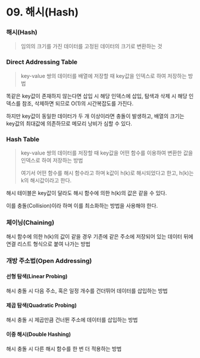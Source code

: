 # 09. 해시(Hash)

### 해시(Hash)

> 임의의 크기를 가진 데이터를 고정된 데이터의 크기로 변환하는 것

### Direct Addressing Table

> key-value 쌍의 데이터를 배열에 저장할 때 key값을 인덱스로 하여 저장하는 방법

똑같은 key값이 존재하지 않는다면 삽입 시 해당 인덱스에 삽입, 탐색과 삭제 시 해당 인덱스를 참조, 삭제하면 되므로 O(1)의 시간복잡도를 가진다.

하지만 key값이 동일한 데이터가 두 개 이상이라면 충돌이 발생하고, 배열의 크기는 key값의 최대값에 의존하므로 메모리 낭비가 심할 수 있다.

### Hash Table

> key-value 쌍의 데이터를 저장할 때 key값을 어떤 함수를 이용하여 변환한 값을 인덱스로 하여 저장하는 방법
>
> 여기서 어떤 함수를 해시 함수라고 하며 k값이 h(k)로 해시되었다고 한고, h(k)는 k의 해시값이라고 한다.

해시 테이블은 key값이 달라도 해시 함수에 의한 h(k)의 값은 같을 수 있다.

이를 충돌(Collision)이라 하며 이를 최소화하는 방법을 사용해야 한다.

### 체이닝(Chaining)

해시 함수에 의한 h(k)의 값이 같을 경우 기존에 같은 주소에 저장되어 있는 데이터 뒤에 연결 리스트 형식으로 붙여 나가는 방법

### 개방 주소법(Open Addressing)

#### 선형 탐색(Linear Probing)

해시 충돌 시 다음 주소, 혹은 일정 개수를 건더뛰어 데이터를 삽입하는 방법

#### 제곱 탐색(Quadratic Probing)

해시 충돌 시 제곱만큼 건너뛴 주소에 데이터를 삽입하는 방법

#### 이중 해시(Double Hashing)

해시 충돌 시 다른 해시 함수를 한 번 더 적용하는 방법



